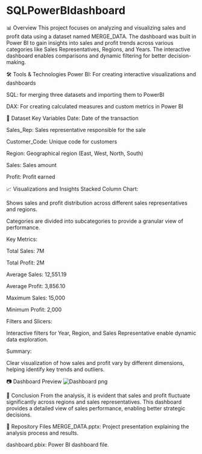 # SQLPowerBIdashboard
📊 Overview
This project focuses on analyzing and visualizing sales and profit data using a dataset named MERGE_DATA. The dashboard was built in Power BI to gain insights into sales and profit trends across various categories like Sales Representatives, Regions, and Years. The interactive dashboard enables comparisons and dynamic filtering for better decision-making.

🛠️ Tools & Technologies
Power BI: For creating interactive visualizations and dashboards

SQL: for merging three datasets and importing them to PowerBI

DAX: For creating calculated measures and custom metrics in Power BI

📁 Dataset Key Variables
Date: Date of the transaction

Sales_Rep: Sales representative responsible for the sale

Customer_Code: Unique code for customers

Region: Geographical region (East, West, North, South)

Sales: Sales amount

Profit: Profit earned

📈 Visualizations and Insights
Stacked Column Chart:

Shows sales and profit distribution across different sales representatives and regions.

Categories are divided into subcategories to provide a granular view of performance.

Key Metrics:

Total Sales: 7M

Total Profit: 2M

Average Sales: 12,551.19

Average Profit: 3,856.10

Maximum Sales: 15,000

Minimum Profit: 2,000

Filters and Slicers:

Interactive filters for Year, Region, and Sales Representative enable dynamic data exploration.

Summary:

Clear visualization of how sales and profit vary by different dimensions, helping identify key trends and outliers.

📷 Dashboard Preview
![Dashboard png](https://github.com/user-attachments/assets/fc4a8d82-6964-44e3-8abf-5e5ec682508e)


📌 Conclusion
From the analysis, it is evident that sales and profit fluctuate significantly across regions and sales representatives. This dashboard provides a detailed view of sales performance, enabling better strategic decisions.

🔗 Repository Files
MERGE_DATA.pptx: Project presentation explaining the analysis process and results.

dashboard.pbix: Power BI dashboard file.
